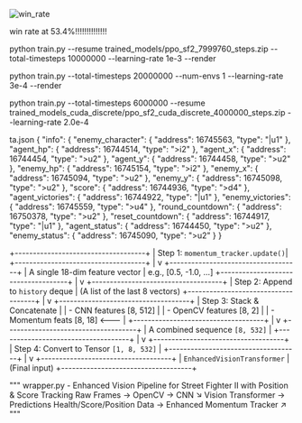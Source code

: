 ![win_rate](https://github.com/user-attachments/assets/266fb8bb-f97f-4572-a313-b6bcdc16fc5c)


win rate at 53.4%!!!!!!!!!!!!!!


python train.py --resume trained_models/ppo_sf2_7999760_steps.zip --total-timesteps 10000000 --learning-rate 1e-3 --render


python train.py   --total-timesteps 20000000   --num-envs 1   --learning-rate 3e-4 --render






python train.py --total-timesteps 6000000 --resume trained_models_cuda_discrete/ppo_sf2_cuda_discrete_4000000_steps.zip --learning-rate 2.0e-4


  ta.json 
{
    "info": {
        "enemy_character": {
            "address": 16745563,
            "type": "|u1"
        },
        "agent_hp": {
            "address": 16744514,
            "type": ">i2"
        },
        "agent_x": {
            "address": 16744454,
            "type": ">u2"
        },
        "agent_y": {
            "address": 16744458,
            "type": ">u2"
        },
        "enemy_hp": {
            "address": 16745154,
            "type": ">i2"
        },
        "enemy_x": {
            "address": 16745094,
            "type": ">u2"
        },
        "enemy_y": {
            "address": 16745098,
            "type": ">u2"
        },
        "score": {
            "address": 16744936,
            "type": ">d4"
        },
        "agent_victories": {
            "address": 16744922,
            "type": "|u1"
        },
        "enemy_victories": {
            "address": 16745559,
            "type": ">u4"
        },
        "round_countdown": {
            "address": 16750378,
            "type": ">u2"
        },
        "reset_countdown": {
            "address": 16744917,
            "type": "|u1"
        },
        "agent_status": {
            "address": 16744450,
            "type": ">u2"
        },
        "enemy_status": {
            "address": 16745090,
            "type": ">u2"
        }
    }





+------------------------------------+
| Step 1: `momentum_tracker.update()`|
+------------------------------------+
       |
       v
+------------------------------------+
| A single 18-dim feature vector     |  e.g., [0.5, -1.0, ...]
+------------------------------------+
       |
       v
+------------------------------------+
| Step 2: Append to `history` deque  |  (A list of the last 8 vectors)
+------------------------------------+
       |
       v
+------------------------------------+
| Step 3: Stack & Concatenate        |
|  - CNN features   [8, 512]         |
|  - OpenCV features [8, 2]          |
|  - Momentum feats [8, 18] <---     |
+------------------------------------+
       |
       v
+------------------------------------+
| A combined sequence `[8, 532]`     |
+------------------------------------+
       |
       v
+------------------------------------+
| Step 4: Convert to Tensor `[1, 8, 532]` |
+------------------------------------+
       |
       v
+------------------------------------+
|  `EnhancedVisionTransformer`       |  (Final input)
+------------------------------------+




"""
wrapper.py - Enhanced Vision Pipeline for Street Fighter II with Position & Score Tracking
Raw Frames → OpenCV → CNN ↘
                           Vision Transformer → Predictions
Health/Score/Position Data → Enhanced Momentum Tracker ↗
"""
